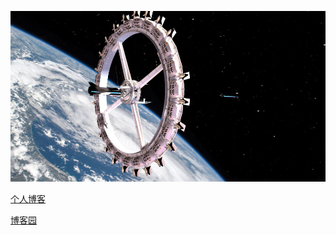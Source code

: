 ![](./asset/image/poster.jpg)

[个人博客](https://yinshanhu.github.io/)

[博客园](https://www.cnblogs.com/shaddock/)

